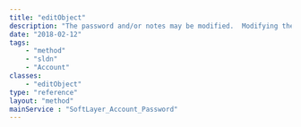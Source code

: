 ```yaml
---
title: "editObject"
description: "The password and/or notes may be modified.  Modifying the EVault passwords here will also update the password the Webcc interface will use. "
date: "2018-02-12"
tags:
    - "method"
    - "sldn"
    - "Account"
classes:
    - "editObject"
type: "reference"
layout: "method"
mainService : "SoftLayer_Account_Password"
---
```

